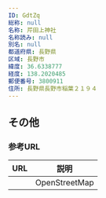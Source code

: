 ```yaml
---
ID: GdtZq
総称: null
名称: 芹田上神社
名称読み: null
別名: null
都道府県: 長野県
区域: 長野市
緯度: 36.6338777
経度: 138.2020485
郵便番号: 3800911
住所: 長野県長野市稲葉２１９４
---
```


## その他

### 参考URL

| URL | 説明          |
| --- | ------------- |
|     | OpenStreetMap |
